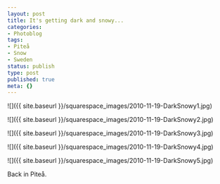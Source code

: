 ```yaml
---
layout: post
title: It's getting dark and snowy...
categories:
- Photoblog
tags:
- Piteå
- Snow
- Sweden
status: publish
type: post
published: true
meta: {}
---
```


![]({{ site.baseurl }}/squarespace_images/2010-11-19-DarkSnowy1.jpg)
   
![]({{ site.baseurl }}/squarespace_images/2010-11-19-DarkSnowy2.jpg)
   
![]({{ site.baseurl }}/squarespace_images/2010-11-19-DarkSnowy3.jpg)
   
![]({{ site.baseurl }}/squarespace_images/2010-11-19-DarkSnowy4.jpg)
   
![]({{ site.baseurl }}/squarespace_images/2010-11-19-DarkSnowy5.jpg)

Back in Piteå.
